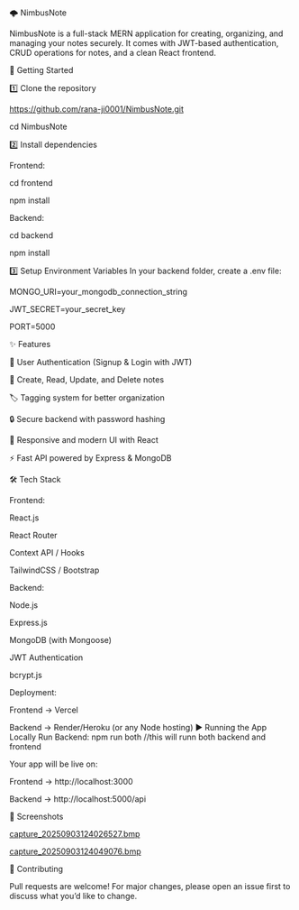 🌩️ NimbusNote

NimbusNote is a full-stack MERN application for creating, organizing, and managing your notes securely. It comes with JWT-based authentication, CRUD operations for notes, and a clean React frontend.

🚀 Getting Started

1️⃣ Clone the repository

https://github.com/rana-ji0001/NimbusNote.git

cd NimbusNote

2️⃣ Install dependencies

Frontend:

cd frontend

npm install

Backend:

cd backend

npm install

3️⃣ Setup Environment Variables
In your backend folder, create a .env file:

MONGO_URI=your_mongodb_connection_string

JWT_SECRET=your_secret_key

PORT=5000

✨ Features

🔑 User Authentication (Signup & Login with JWT)

📝 Create, Read, Update, and Delete notes

🏷️ Tagging system for better organization

🔒 Secure backend with password hashing

🎨 Responsive and modern UI with React

⚡ Fast API powered by Express & MongoDB

🛠️ Tech Stack

Frontend:

React.js

React Router

Context API / Hooks

TailwindCSS / Bootstrap

Backend:

Node.js

Express.js

MongoDB (with Mongoose)

JWT Authentication

bcrypt.js

Deployment:

Frontend → Vercel

Backend → Render/Heroku (or any Node hosting)
▶️ Running the App Locally
Run Backend:
npm run both //this will runn both backend and frontend

Your app will be live on:

Frontend → http://localhost:3000

Backend → http://localhost:5000/api

📸 Screenshots


[capture_20250903124026527.bmp](https://github.com/user-attachments/files/22110707/capture_20250903124026527.bmp)


[capture_20250903124049076.bmp](https://github.com/user-attachments/files/22110708/capture_20250903124049076.bmp)

🤝 Contributing

Pull requests are welcome! For major changes, please open an issue first to discuss what you’d like to change.

